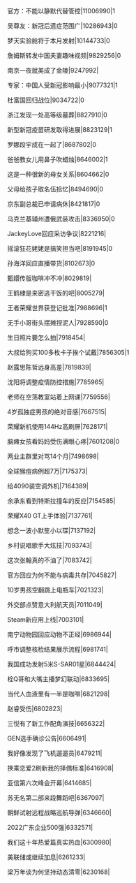 官方：不能以静默代替管控|11006990|1

吴尊友：新冠后遗症范围广|10286943|0

梦天实验舱将于本月发射|10144733|0

詹姆斯转发中国夫妻趣味视频|9829256|0

南京一夜就美成了金陵|9247992|

专家：中国人受新冠影响最小|9077321|1

杜富国回归战位|9034722|0

浙江发现一处高等级墓葬|8827910|0

新型新冠疫苗研发取得进展|8823129|1

罗娜段宇成在一起了|8687802|0

爸爸教女儿用鼻子吹蜡烛|8646002|1

这是一种很新的母女关系|8604662|0

父母给孩子取名伍拾忆|8494690|0

京东副总裁已申请病休|8421817|0

乌克兰基辅州遭俄武装攻击|8336950|0

JackeyLove回应采访争议|8221216|

摇滚狂花姥姥是搞笑担当吧|8191945|0

孙海洋回应直播带货|8102673|0

甄嬛传版咖啡冲不冲|8029819|

王鹤棣是来密逃干饭的吧|8005279|

王者荣耀世界获登记批准|7988696|1

无手小哥街头摆摊捏泥人|7928590|0

生日照片要怎么拍|7918454|

大叔给狗买100多枚卡子挨个试戴|7856305|1

赵露思陈哲远身高差|7819839|

沈阳将调整疫情防控措施|7785965|

老师在空荡教室站着上网课|7759556|

4岁孤独症男孩的绝对音感|7667515|

荣耀新机使用144Hz高刷屏|7628171|

脑瘫女孩看妈妈受伤满眼心疼|7601208|0

两业主群里对骂14个月|7498698|

全球猴痘病例超7万|7175373|

给4090装空调外机|7164389|

余承东看到特斯拉撞车的反应|7154585|

荣耀X40 GT上手体验|7137761|

想念一波小默笙小以琛|7137192|

乡村说唱歌手大炫技|7093743|

这次张翰真的不油了|7083742|

官方回应为何不能与病毒共存|7045827|

10岁男孩空翻跳上电瓶车|7021323|

外交部点赞意大利航天员|7011049|

Steam新应用上线|7003101|

南宁动物园回应动物不正经|6986944|

呼市调整核检结果展示流程|6981741|

我国成功发射5米S-SAR01星|6844424|

栓Q哥和大嘴主播梦幻联动|6833695|

当代人血液里有一半是咖啡|6821298|

赵睿受伤|6802823|

三悦有了新工作配角演技|6656322|

GEN选手确诊公告|6606491|

我好像发现了飞机遛遛员|6479211|

换乘恋爱2刷新我的择偶标准|6416908|

亚信第六次峰会开幕|6414685|

苏无名第二部来段舞蹈吧|6367097|

朝鲜试射远程战略巡航导弹|6346660|

2022广东企业500强|6332571|

我们这十年热爱篇真实热血|6300980|

美联储或继续加息|6261233|

梁万年谈为何坚持动态清零|6230168|

